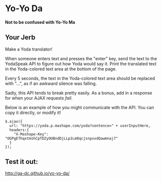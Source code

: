 # Yo-Yo Da

#### Not to be confused with Yo-Yo Ma

## Your Jerb

Make a Yoda translator!

When someone enters text and presses the "enter" key, send the text to the YodaSpeak API to figure out how Yoda would say it. Print the translated text in the Yoda-colored text area at the bottom of the page.

Every 5 seconds, the text in the Yoda-colored text area should be replaced with "...", as if an awkward silence was falling. 

Sadly, this API tends to break pretty easily. As a bonus, add in a response for when your AJAX requests *fail*.

Below is an example of how you might communicate with the API. You can copy it directly, or modify it!

```
$.ajax({
  url: "https://yoda.p.mashape.com/yoda?sentence=" + userInputHere, 
  headers:{
    "X-Mashape-Key": "OGPgEThqxtmshCpTDZyOUBndDjLLp1Lm0qcjsnpxxdQawmnaj7"
  }
});
```

## Test it out:

http://ga-dc.github.io/yo-yo-da/
